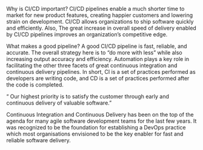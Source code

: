 Why is CI/CD important?
CI/CD pipelines enable a much shorter time to market for new product features, creating happier customers and lowering strain on development.
CI/CD allows organizations to ship software quickly and efficiently. Also, The great increase in overall speed of delivery enabled by CI/CD pipelines improves an organization’s competitive edge.

What makes a good pipeline?
A good CI/CD pipeline is fast, reliable, and accurate. The overall strategy here is to “do more with less” while also increasing output accuracy and efficiency. Automation plays a key role in facilitating the other three facets of great continuous integration and continuous delivery pipelines.
In short, CI is a set of practices performed as developers are writing code, and CD is a set of practices performed after the code is completed.

“ Our highest priority is to satisfy the customer through early and continuous delivery of valuable software.”

Continuous Integration and Continuous Delivery has been on the top of the agenda for many agile software development teams for the last few years. It was recognized to be the foundation for establishing a DevOps practice which most organisations envisioned to be the key enabler for fast and reliable software delivery.


